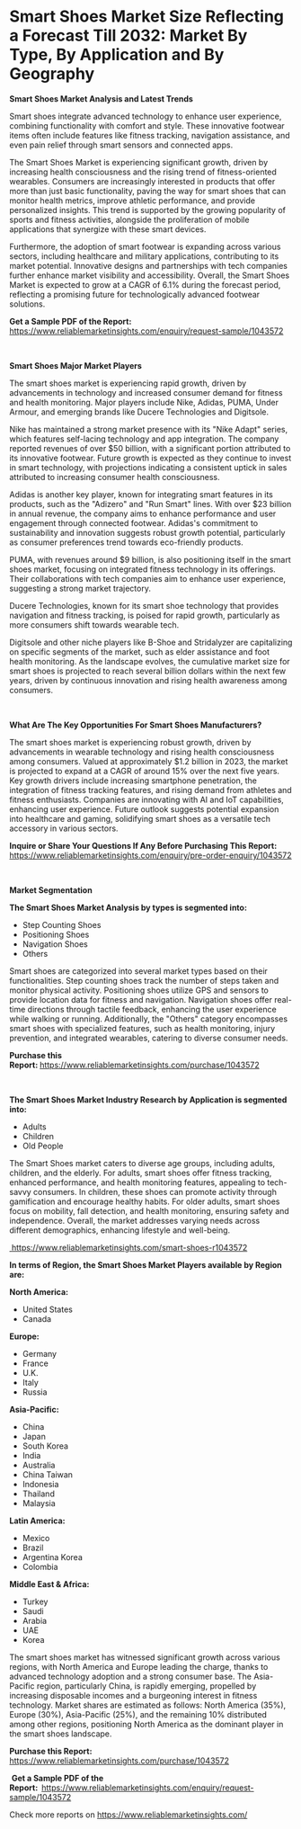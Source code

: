 <p><h1>Smart Shoes Market Size Reflecting a Forecast Till 2032: Market By Type, By Application and By Geography</h1></p><p><strong>Smart Shoes Market Analysis and Latest Trends</strong></p>
<p><p>Smart shoes integrate advanced technology to enhance user experience, combining functionality with comfort and style. These innovative footwear items often include features like fitness tracking, navigation assistance, and even pain relief through smart sensors and connected apps. </p><p>The Smart Shoes Market is experiencing significant growth, driven by increasing health consciousness and the rising trend of fitness-oriented wearables. Consumers are increasingly interested in products that offer more than just basic functionality, paving the way for smart shoes that can monitor health metrics, improve athletic performance, and provide personalized insights. This trend is supported by the growing popularity of sports and fitness activities, alongside the proliferation of mobile applications that synergize with these smart devices. </p><p>Furthermore, the adoption of smart footwear is expanding across various sectors, including healthcare and military applications, contributing to its market potential. Innovative designs and partnerships with tech companies further enhance market visibility and accessibility. Overall, the Smart Shoes Market is expected to grow at a CAGR of 6.1% during the forecast period, reflecting a promising future for technologically advanced footwear solutions.</p></p>
<p><strong>Get a Sample PDF of the Report:&nbsp;</strong> <a href="https://www.reliablemarketinsights.com/enquiry/request-sample/1043572?utm_campaign=2892&utm_medium=2&utm_source=Github&utm_content=ia&utm_term=28022025&utm_id=smart-shoes">https://www.reliablemarketinsights.com/enquiry/request-sample/1043572</a></p>
<p>&nbsp;</p>
<p><strong>Smart Shoes Major Market Players</strong></p>
<p><p>The smart shoes market is experiencing rapid growth, driven by advancements in technology and increased consumer demand for fitness and health monitoring. Major players include Nike, Adidas, PUMA, Under Armour, and emerging brands like Ducere Technologies and Digitsole.</p><p>Nike has maintained a strong market presence with its "Nike Adapt" series, which features self-lacing technology and app integration. The company reported revenues of over $50 billion, with a significant portion attributed to its innovative footwear. Future growth is expected as they continue to invest in smart technology, with projections indicating a consistent uptick in sales attributed to increasing consumer health consciousness.</p><p>Adidas is another key player, known for integrating smart features in its products, such as the "Adizero" and "Run Smart" lines. With over $23 billion in annual revenue, the company aims to enhance performance and user engagement through connected footwear. Adidas's commitment to sustainability and innovation suggests robust growth potential, particularly as consumer preferences trend towards eco-friendly products.</p><p>PUMA, with revenues around $9 billion, is also positioning itself in the smart shoes market, focusing on integrated fitness technology in its offerings. Their collaborations with tech companies aim to enhance user experience, suggesting a strong market trajectory.</p><p>Ducere Technologies, known for its smart shoe technology that provides navigation and fitness tracking, is poised for rapid growth, particularly as more consumers shift towards wearable tech. </p><p>Digitsole and other niche players like B-Shoe and Stridalyzer are capitalizing on specific segments of the market, such as elder assistance and foot health monitoring. As the landscape evolves, the cumulative market size for smart shoes is projected to reach several billion dollars within the next few years, driven by continuous innovation and rising health awareness among consumers.</p></p>
<p>&nbsp;</p>
<p><strong>What Are The Key Opportunities For Smart Shoes Manufacturers?</strong></p>
<p><p>The smart shoes market is experiencing robust growth, driven by advancements in wearable technology and rising health consciousness among consumers. Valued at approximately $1.2 billion in 2023, the market is projected to expand at a CAGR of around 15% over the next five years. Key growth drivers include increasing smartphone penetration, the integration of fitness tracking features, and rising demand from athletes and fitness enthusiasts. Companies are innovating with AI and IoT capabilities, enhancing user experience. Future outlook suggests potential expansion into healthcare and gaming, solidifying smart shoes as a versatile tech accessory in various sectors.</p></p>
<p><strong>Inquire or Share Your Questions If Any Before Purchasing This Report:</strong> <a href="https://www.reliablemarketinsights.com/enquiry/pre-order-enquiry/1043572?utm_campaign=2892&utm_medium=2&utm_source=Github&utm_content=ia&utm_term=28022025&utm_id=smart-shoes">https://www.reliablemarketinsights.com/enquiry/pre-order-enquiry/1043572</a></p>
<p>&nbsp;</p>
<p><strong>Market Segmentation</strong></p>
<p><strong>The Smart Shoes Market Analysis by types is segmented into:</strong></p>
<p><ul><li>Step Counting Shoes</li><li>Positioning Shoes</li><li>Navigation Shoes</li><li>Others</li></ul></p>
<p><p>Smart shoes are categorized into several market types based on their functionalities. Step counting shoes track the number of steps taken and monitor physical activity. Positioning shoes utilize GPS and sensors to provide location data for fitness and navigation. Navigation shoes offer real-time directions through tactile feedback, enhancing the user experience while walking or running. Additionally, the "Others" category encompasses smart shoes with specialized features, such as health monitoring, injury prevention, and integrated wearables, catering to diverse consumer needs.</p></p>
<p><strong>Purchase this Report:&nbsp;</strong><a href="https://www.reliablemarketinsights.com/purchase/1043572?utm_campaign=2892&utm_medium=2&utm_source=Github&utm_content=ia&utm_term=28022025&utm_id=smart-shoes">https://www.reliablemarketinsights.com/purchase/1043572</a></p>
<p>&nbsp;</p>
<p><strong>The Smart Shoes Market Industry Research by Application is segmented into:</strong></p>
<p><ul><li>Adults</li><li>Children</li><li>Old People</li></ul></p>
<p><p>The Smart Shoes market caters to diverse age groups, including adults, children, and the elderly. For adults, smart shoes offer fitness tracking, enhanced performance, and health monitoring features, appealing to tech-savvy consumers. In children, these shoes can promote activity through gamification and encourage healthy habits. For older adults, smart shoes focus on mobility, fall detection, and health monitoring, ensuring safety and independence. Overall, the market addresses varying needs across different demographics, enhancing lifestyle and well-being.</p></p>
<p><a href="https://www.reliablemarketinsights.com/smart-shoes-r1043572?utm_campaign=2892&utm_medium=2&utm_source=Github&utm_content=ia&utm_term=28022025&utm_id=smart-shoes">&nbsp;https://www.reliablemarketinsights.com/smart-shoes-r1043572</a></p>
<p><strong>In terms of Region, the Smart Shoes Market Players available by Region are:</strong></p>
<p>
    <p> <strong> North America: </strong>
        <ul>
            <li>United States</li>
            <li>Canada</li>
        </ul>
        </p> 
    <p> <strong> Europe: </strong>
        <ul>
            <li>Germany</li>
            <li>France</li>
            <li>U.K.</li>
            <li>Italy</li>
            <li>Russia</li>
        </ul>
        </p> 
    <p> <strong> Asia-Pacific: </strong>
        <ul>
            <li>China</li>
            <li>Japan</li>
            <li>South Korea</li>
            <li>India</li>
            <li>Australia</li>
            <li>China Taiwan</li>
            <li>Indonesia</li>
            <li>Thailand</li>
            <li>Malaysia</li>
        </ul>
        </p> 
    <p> <strong> Latin America: </strong>
        <ul>
            <li>Mexico</li>
            <li>Brazil</li>
            <li>Argentina Korea</li>
            <li>Colombia</li>
        </ul>
        </p> 
    <p> <strong> Middle East & Africa: </strong>
        <ul>
            <li>Turkey</li>
            <li>Saudi</li>
            <li>Arabia</li>
            <li>UAE</li>
            <li>Korea</li>
        </ul>
    </p>
    </p>
<p><p>The smart shoes market has witnessed significant growth across various regions, with North America and Europe leading the charge, thanks to advanced technology adoption and a strong consumer base. The Asia-Pacific region, particularly China, is rapidly emerging, propelled by increasing disposable incomes and a burgeoning interest in fitness technology. Market shares are estimated as follows: North America (35%), Europe (30%), Asia-Pacific (25%), and the remaining 10% distributed among other regions, positioning North America as the dominant player in the smart shoes landscape.</p></p>
<p><strong>Purchase this Report: </strong><a href="https://www.reliablemarketinsights.com/purchase/1043572?utm_campaign=2892&utm_medium=2&utm_source=Github&utm_content=ia&utm_term=28022025&utm_id=smart-shoes">https://www.reliablemarketinsights.com/purchase/1043572</a></p>
<p>&nbsp;<strong>Get a Sample PDF of the Report:&nbsp;&nbsp;</strong><a href="https://www.reliablemarketinsights.com/enquiry/request-sample/1043572?utm_campaign=2892&utm_medium=2&utm_source=Github&utm_content=ia&utm_term=28022025&utm_id=smart-shoes">https://www.reliablemarketinsights.com/enquiry/request-sample/1043572</a></p>
<p><strong></strong></p>
<p>Check more reports on <a href="https://www.reliablemarketinsights.com/?utm_campaign=2892&utm_medium=2&utm_source=Github&utm_content=ia&utm_term=28022025&utm_id=smart-shoes">https://www.reliablemarketinsights.com/</a></p>